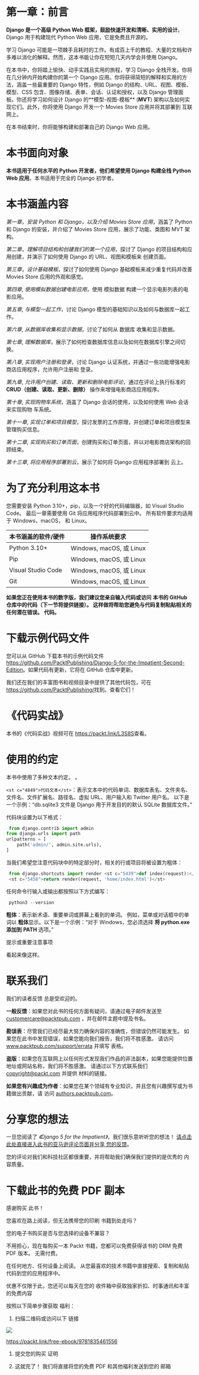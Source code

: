# 第一章：**前言**

**Django 是一个高级 Python Web 框架，鼓励快速开发和清晰、实用的设计**。Django 用于构建现代 Python Web 应用，它是免费且开源的。

学习 Django 可能是一项棘手且耗时的工作。有成百上千的教程、大量的文档和许多难以消化的解释。然而，这本书能让你在短短几天内学会并使用 Django。

在本书中，你将踏上愉快、动手实践且实用的旅程，学习 Django 全栈开发。你将在几分钟内开始构建你的第一个 Django 应用。你将获得简短的解释和实用的方法，涵盖一些最重要的 Django 特性，例如 Django 的结构、URL、视图、模板、模型、CSS 包含、图像存储、表单、会话、认证和授权，以及 Django 管理面板。你还将学习如何设计 Django 的**<st c="948">模型-视图-模板</st>** <st c="967">(</st>**<st c="969">MVT</st>**<st c="972">) 架构以及如何实现它们。此外，你将使用 Django 开发一个 Movies Store 应用并将其部署到</st> <st c="1102">互联网上。</st>

在本书结束时，你将能够构建和部署自己的 Django Web 应用。

# **本书面向对象**

**本书适用于任何水平的 Python 开发者，他们希望使用 Django 构建全栈 Python Web 应用**。本书适用于完全的 Django 初学者。

# **本书涵盖内容**

*<st c="1448">第一章</st>*<st c="1458">，*<st c="1460">安装 Python 和 Django，以及介绍 Movies Store 应用</st>*<st c="1534">，涵盖了 Python 和 Django 的安装，并介绍了 Movies Store 应用，展示了功能、类图和</st> <st c="1668">MVT 架构。</st>

*<st c="1685">第二章</st>*<st c="1695">，*<st c="1697">理解项目结构和创建我们的第一个应用</st>*<st c="1759">，探讨了 Django 的项目结构和应用创建，并演示了如何使用 Django 的 URL、视图和模板来</st> <st c="1883">创建页面。</st>

*<st c="1898">第三章</st>*<st c="1908">，*<st c="1910">设计基础模板</st>*<st c="1935">，探讨了如何使用 Django 基础模板来减少重复代码并改善 Movies</st> <st c="2054">Store 应用的外观和感觉。</st>

*<st c="2072">第四章</st>*<st c="2082">,</st> *<st c="2084">使用模拟数据创建电影应用</st>*<st c="2121">，使用</st> <st c="2177">模拟数据</st> 构建一个显示电影列表的电影应用。</st>

*<st c="2188">第五章</st>*<st c="2198">,</st> *<st c="2200">与模型一起工作</st>*<st c="2219">，讨论 Django 模型的基础知识以及如何与数据库一起工作。</st>

*<st c="2296">第六章</st>*<st c="2306">,</st> *<st c="2308">从数据库收集和显示数据</st>*<st c="2356">，讨论了如何从</st> <st c="2405">数据库</st> 收集和显示数据。</st>

*<st c="2418">第七章</st>*<st c="2428">,</st> *<st c="2430">理解数据库</st>*<st c="2456">，展示了如何检查数据库信息以及如何在数据库引擎之间切换。</st>

*<st c="2547">第八章</st>*<st c="2557">,</st> *<st c="2559">实现用户注册和登录</st>*<st c="2593">，讨论 Django 认证系统，并通过一些功能增强电影商店应用程序，允许用户注册和</st> <st c="2729">登录。</st>

*<st c="2736">第九章</st>*<st c="2746">,</st> *<st c="2748">允许用户创建、读取、更新和删除电影评论</st>*<st c="2808">，通过在评论上执行标准的</st> **<st c="2862">CRUD（创建、读取、更新、删除）</st>** <st c="2898">操作来增强电影商店应用程序。</st>

*<st c="2931">第十章</st>*<st c="2942">,</st> *<st c="2944">实现购物车系统</st>*<st c="2979">，涵盖了 Django 会话的使用，以及如何使用 Web 会话来实现购物</st> <st c="3073">车系统。</st>

*<st c="3085">第十一章</st>*<st c="3096">,</st> *<st c="3098">实现订单和项目模型</st>*<st c="3132">，探讨发票的工作原理，并创建订单和项目模型来管理购买信息。</st>

*<st c="3233">第十二章</st>*<st c="3244">,</st> *<st c="3246">实现购买和订单页面</st>*<st c="3288">，创建购买和订单页面，并以对电影商店架构的回顾结束。</st>

*<st c="3387">第十三章</st>*<st c="3398">,</st> *<st c="3400">将应用程序部署到云</st>*<st c="3438">，展示了如何将 Django 应用程序部署到</st> <st c="3483">云上。</st>

# <st c="3493">为了充分利用这本书</st>

<st c="3526">您需要安装 Python 3.10+，pip，以及一个好的代码编辑器，如 Visual Studio Code。</st> <st c="3621">最后一章需要使用 Git 将应用程序代码部署到云中。</st> <st c="3707">所有软件要求均适用于 Windows，macOS，</st> <st c="3771">和 Linux。</st>

| **<st c="3781">本书涵盖的软件/硬件</st>** **<st c="3811">** | **<st c="3819">操作系统要求</st>** **<st c="3830">** |
| --- | --- |
| <st c="3849">Python 3.10+</st> | <st c="3862">Windows, macOS,</st> <st c="3879">或 Linux</st> |
| <st c="3887">Pip</st> | <st c="3891">Windows, macOS,</st> <st c="3908">或 Linux</st> |
| <st c="3916">Visual</st> <st c="3924">Studio Code</st> | <st c="3935">Windows, macOS,</st> <st c="3952">或 Linux</st> |
| <st c="3960">Git</st> | <st c="3964">Windows, macOS,</st> <st c="3981">或 Linux</st> |

**<st c="3989">如果您正在使用本书的数字版，我们建议您亲自输入代码或访问</st>** **<st c="4091">本书的 GitHub 仓库中的代码（下一节将提供链接）。</st> <st c="4177">这样做将帮助您避免与代码复制粘贴相关的任何潜在错误。</st>** **<st c="4262">代码。</st>**

# <st c="4270">下载示例代码文件</st>

<st c="4302">您可以从 GitHub 下载本书的示例代码文件</st> [<st c="4372">https://github.com/PacktPublishing/Django-5-for-the-Impatient-Second-Edition</st>](https://github.com/PacktPublishing/Django-5-for-the-Impatient-Second-Edition)<st c="4448">。如果代码有更新，它将在 GitHub 仓库中更新。</st>

<st c="4528">我们还在我们的丰富图书和视频目录中提供了其他代码包，可在</st> [<st c="4616">https://github.com/PacktPublishing/</st>](https://github.com/PacktPublishing/)<st c="4651">找到。查看它们！</st>

# <st c="4668">《代码实战》</st>

<st c="4683">本书的《代码实战》视频可在</st> <st c="4738">[<st c="4741">https://packt.link/L3S8S</st>](https://packt.link/L3S8S)<st c="4765">查看。</st>

# <st c="4766">使用的约定</st>

<st c="4783">本书中使用了多种文本约定。</st> <st c="4839">。</st>

`<st c="4849">代码文本</st>`<st c="4862">：表示文本中的代码单词、数据库表名、文件夹名、文件名、文件扩展名、路径名、虚拟 URL、用户输入和 Twitter 用户名。</st> <st c="5015">以下是一个示例：“db.sqlite3 文件是 Django 用于开发目的的默认 SQLite 数据库文件。”</st>

<st c="5135">代码块设置为以下格式：</st>

```py
 from django.contrib import admin
from django.urls import path
urlpatterns = [
    path('admin/', admin.site.urls),
]
```

<st c="5283">当我们希望您注意代码块中的特定部分时，相关的行或项目将被设置为粗体：</st>

```py
 from django.shortcuts import render <st c="5439">def index(request):</st>
 <st c="5458">return render(request, 'home/index.html')</st>
```

<st c="5500">任何命令行输入或输出都按照以下方式编写：</st>

```py
 python3 --version
```

**<st c="5574">粗体</st>**<st c="5579">：表示新术语、重要单词或屏幕上看到的单词。</st> <st c="5655">例如，菜单或对话框中的单词以</st> **<st c="5710">粗体</st>**<st c="5714">显示。以下是一个示例：“对于 Windows，您必须选择</st> **<st c="5770">将 python.exe 添加到</st>** **<st c="5788">PATH</st>** <st c="5792">选项。”</st>

<st c="5801">提示或重要注意事项</st>

<st c="5825">看起来像这样。</st>

# <st c="5843">联系我们</st>

<st c="5856">我们的读者反馈</st> <st c="5886">总是受欢迎的。</st>

**<st c="5901">一般反馈</st>**<st c="5918">：如果您对此书的任何方面有疑问，请通过电子邮件发送至</st> <st c="5986">customercare@packtpub.com</st> <st c="6011">，并在邮件主题中提及书名。</st>

**<st c="6070">勘误表</st>**<st c="6077">：尽管我们已经尽最大努力确保内容的准确性，但错误仍然可能发生。</st> <st c="6173">如果您在此书中发现错误，如果您能向我们报告，我们将不胜感激。</st> <st c="6268">请访问</st> [<st c="6281">www.packtpub.com/support/errata</st>](http://www.packtpub.com/support/errata) <st c="6312">并填写</st> <st c="6325">表格。</st>

**<st c="6334">盗版</st>**<st c="6341">：如果您在互联网上以任何形式发现我们作品的非法副本，如果您能提供位置地址或网站名称，我们将不胜感激。</st> <st c="6512">请通过以下方式联系我们</st> <st c="6533">copyright@packt.com</st> <st c="6552">并提供</st> <st c="6568">材料的链接。</st>

**<st c="6581">如果您有兴趣成为作者</st>**<st c="6625">：如果您在某个领域有专业知识，并且您有兴趣撰写或为书籍做出贡献，请</st> <st c="6750">访问</st> [<st c="6756">authors.packtpub.com</st>](http://authors.packtpub.com)<st c="6776">。</st>

# <st c="6777">分享您的想法</st>

<st c="6797">一旦您阅读了</st> *<st c="6815">《Django 5 for the Impatient》</st>*<st c="6841">，我们很乐意听听您的想法！</st> [<st c="6876">请点击此处直接进入此书的亚马逊评论页面并分享</st> <st c="6959">您的反馈</st>](https://packt.link/r/1835461557)<st c="6972">。</st>

<st c="6973">您的评论对我们和科技社区都很重要，并将帮助我们确保我们提供的是优秀的</st> <st c="7082">内容质量。</st>

# <st c="7098">下载此书的免费 PDF 副本</st>

<st c="7136">感谢购买</st> <st c="7159">此书！</st>

<st c="7169">您喜欢在路上阅读，但无法携带您的印刷</st> <st c="7235">书籍到处走吗？</st>

<st c="7252">您的电子书购买是否与您选择的设备不兼容？</st>

<st c="7322">不用担心，现在每购买一本 Packt 书籍，您都可以免费获得该书的 DRM 免费 PDF 版本。</st> <st c="7409">无需付费。</st>

<st c="7417">在任何地方、任何设备上阅读。</st> <st c="7459">从您最喜欢的技术书籍中直接搜索、复制和粘贴代码到您的应用程序中。</st>

<st c="7555">优惠不仅限于此，您还可以每天在您的</st> <st c="7670">收件箱中获取独家折扣、时事通讯和丰富的免费内容</st>

<st c="7681">按照以下简单步骤获取</st> <st c="7715">福利：</st>

1.  <st c="7728">扫描二维码或访问以下</st> <st c="7759">链接</st>

![](img/B22457_QR_Free_PDF.jpg)

[<st c="7771">https://packt.link/free-ebook/9781835461556</st>](https://packt.link/free-ebook/9781835461556)

1.  <st c="7814">提交您的购买</st> <st c="7833">证明</st>

1.  <st c="7844">这就完了！</st> <st c="7856">我们将直接将您的免费 PDF 和其他福利发送到您的</st> <st c="7908">邮箱</st>

